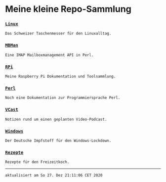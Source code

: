 # Meine kleine Repo-Sammlung

### [`Linux`](https://github.com/ingank/Linux/)
`Das Schweizer Taschenmesser für den Linuxalltag.`

### [`MBMan`](https://github.com/ingank/MBMan/)
`Eine IMAP Mailboxmanagement API in Perl.`

### [`RPi`](https://github.com/ingank/RPi/)
`Meine Raspberry Pi Dokumentation und Toolsammlung.`

### [`Perl`](https://github.com/ingank/Perl/)
`Noch eine Dokumentation zur Programmiersprache Perl.`

### [`VCast`](https://github.com/ingank/VCast/)
`Notizen rund um einen geplanten Video-Podcast.`

### [`Windows`](https://github.com/ingank/Windows/)
`Der Deutsche Impfstoff für den Windows-Lockdown.`

### [`Rezepte`](https://github.com/ingank/Rezepte/)
`Rezepte für den Freizeitkoch.`


---

`aktualisiert am So 27. Dez 21:11:06 CET 2020`
